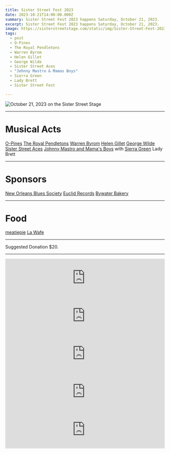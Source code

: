 ```yaml
---
title: Sister Street Fest 2023
date: 2023-10-21T14:00:00.000Z
summary: Sister Street Fest 2023 happens Saturday, October 21, 2023.
excerpt: Sister Street Fest 2023 happens Saturday, October 21, 2023.
image: https://sisterstreetstage.com/static/img/Sister-Street-Fest-2023.png
tags:
  - post 
  - O-Pines
  - The Royal Pendletons
  - Warren Byrom
  - Helen Gillet
  - George Wilde
  - Sister Street Aces
  - "Johnny Mastro & Mamas Boys"
  - Sierra Green
  - Lady Brett
  - Sister Street Fest

---
```


![October 21, 2023 on the Sister Street Stage](/static/img/Sister-Street-Fest-2023.png)

---

# Musical Acts

[O-Pines](https://www.facebook.com/p/The-O-Pines-100063849859796/)
[The Royal Pendletons](https://www.discogs.com/artist/1205273-The-Royal-Pendletons)
[Warren Byrom](https://warrenbyrom.bandcamp.com/)
[Helen Gillet](https://www.helengillet.com/)
[George Wilde](https://www.youtube.com/@regenerator1104)
[Sister Street Aces](https://www.instagram.com/sisterstreetaces)
[Johnny Mastro and Mama's Boys](https://www.johnnymastro.com/) with [Sierra Green](https://sierragreen.net/)
Lady Brett

---

# Sponsors

[New Orleans Blues Society](https://neworleansbluessociety.com/)
[Euclid Records](https://euclidrecordsneworleans.com/)
[Bywater Bakery](https://www.bywaterbakery.com/)

---

# Food
[meatiepie](https://www.instagram.com/meatiepie)
[La Wafe](https://www.facebook.com/NolaWaffle)

---

Suggested Donation $20.

---

<iframe style="border: 0; width: 100%; height: 120px;" src="https://bandcamp.com/EmbeddedPlayer/album=1080636166/size=large/bgcol=ffffff/linkcol=de270f/tracklist=false/artwork=small/track=1804065728/transparent=true/" seamless><a href="https://gonerrecords.bandcamp.com/album/the-sore-losers-original-soundtrack">The Sore Losers (Original Soundtrack) by Various Artists</a></iframe>

<iframe style="border: 0; width: 100%; height: 120px;" src="https://bandcamp.com/EmbeddedPlayer/album=3973158043/size=large/bgcol=ffffff/linkcol=de270f/tracklist=false/artwork=small/transparent=true/" seamless><a href="https://warrenbyrom.bandcamp.com/album/dreaming-the-sun">Dreaming the Sun by Warren Byrom</a></iframe>

<iframe style="border: 0; width: 100%; height: 120px;" src="https://bandcamp.com/EmbeddedPlayer/album=4007493750/size=large/bgcol=ffffff/linkcol=de270f/tracklist=false/artwork=small/transparent=true/" seamless><a href="https://helengillet.bandcamp.com/album/rebelle">ReBelle by Helen Gillet</a></iframe>

<iframe style="border: 0; width: 100%; height: 120px;" src="https://bandcamp.com/EmbeddedPlayer/album=2508270384/size=large/bgcol=ffffff/linkcol=de270f/tracklist=false/artwork=small/transparent=true/" seamless><a href="https://continentalrecordservices.bandcamp.com/album/elmore-james-for-president">Elmore James For President by Johnny Mastro &amp; Mama&#39;s Boys (Febr. 26)</a></iframe>

<iframe style="border: 0; width: 100%; height: 120px;" src="https://bandcamp.com/EmbeddedPlayer/album=1459083212/size=large/bgcol=ffffff/linkcol=de270f/tracklist=false/artwork=small/transparent=true/" seamless><a href="https://sierragreen.bandcamp.com/album/sierra-green-and-the-soul-machine-s-t">Sierra Green and The Soul Machine S/T by Sierra Green</a></iframe>



